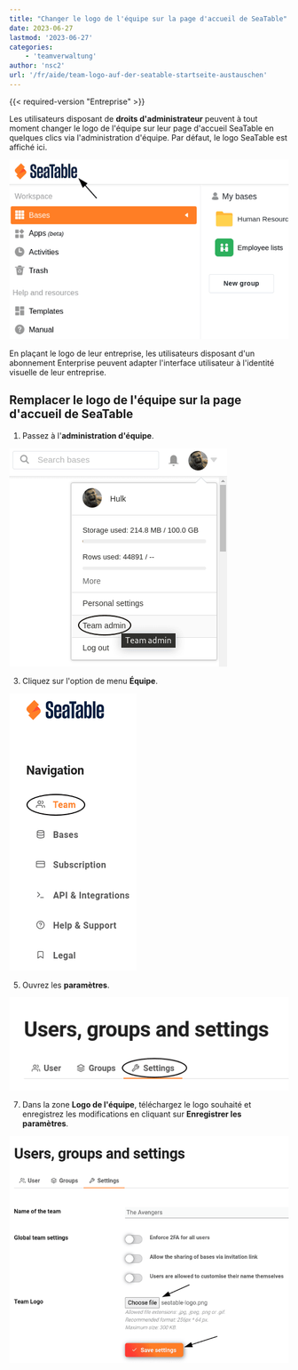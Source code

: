 ```yaml
---
title: "Changer le logo de l'équipe sur la page d'accueil de SeaTable"
date: 2023-06-27
lastmod: '2023-06-27'
categories:
    - 'teamverwaltung'
author: 'nsc2'
url: '/fr/aide/team-logo-auf-der-seatable-startseite-austauschen'
---
```


{{< required-version "Entreprise" >}}

Les utilisateurs disposant de **droits d'administrateur** peuvent à tout moment changer le logo de l'équipe sur leur page d'accueil SeaTable en quelques clics via l'administration d'équipe. Par défaut, le logo SeaTable est affiché ici.

![Le logo de l'équipe sur la page d'accueil](images/team-logo-seatable.png)

En plaçant le logo de leur entreprise, les utilisateurs disposant d'un abonnement Enterprise peuvent adapter l'interface utilisateur à l'identité visuelle de leur entreprise.

## Remplacer le logo de l'équipe sur la page d'accueil de SeaTable

1. Passez à l'**administration d'équipe**.

![Passez à l'administration d'équipe](images/open-team-admin.png)

3. Cliquez sur l'option de menu **Équipe**.

![Cliquez sur l'option de menu Équipe](images/open-team-section.png)

5. Ouvrez les **paramètres**.

![Ouvrir les préférences](images/open-settings.png)

7. Dans la zone **Logo de l'équipe**, téléchargez le logo souhaité et enregistrez les modifications en cliquant sur **Enregistrer les paramètres**.

![Téléchargez le logo de votre équipe et enregistrez les modifications.](images/upload-team-logo.png)
